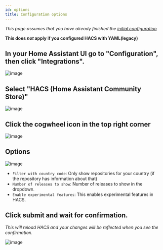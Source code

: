 ```yaml
---
id: options
title: Configuration options
---
```


_This page assumes that you have already finished the [initial configuration](/docs/configuration/basic)_

**This does _not_ apply if you configured HACS with YAML(legacy)**

## In your Home Assistant UI go to "Configuration", then click "Integrations".

![image](/img/conf1.png)

## Select "HACS (Home Assistant Community Store)"

![image](/img/option1.png)

## Click the cogwheel icon in the top right corner

![image](/img/option2.png)

## Options

![image](/img/option3.png)

- `Filter with country code`: Only show repositories for your country (if the repository has information about that)
- `Number of releases to show`: Number of releases to show in the dropdown.
- `Enable experimental features`: This enables experimental features in HACS.

## Click submit and wait for confirmation.

_This will reload HACS and your changes will be reflected when you see the confirmation._

![image](/img/option4.png)
